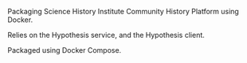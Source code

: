 Packaging Science History Institute Community History Platform using Docker.

Relies on the Hypothesis service, and the Hypothesis client.

Packaged using Docker Compose.
